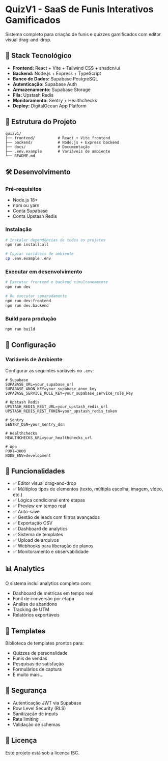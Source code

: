 # QuizV1 - SaaS de Funis Interativos Gamificados

Sistema completo para criação de funis e quizzes gamificados com editor visual drag-and-drop.

## 🚀 Stack Tecnológico

- **Frontend:** React + Vite + Tailwind CSS + shadcn/ui
- **Backend:** Node.js + Express + TypeScript
- **Banco de Dados:** Supabase PostgreSQL
- **Autenticação:** Supabase Auth
- **Armazenamento:** Supabase Storage
- **Fila:** Upstash Redis
- **Monitoramento:** Sentry + Healthchecks
- **Deploy:** DigitalOcean App Platform

## 📁 Estrutura do Projeto

```
quizv1/
├── frontend/          # React + Vite frontend
├── backend/           # Node.js + Express backend
├── docs/              # Documentação
├── .env.example       # Variáveis de ambiente
└── README.md
```

## 🛠️ Desenvolvimento

### Pré-requisitos
- Node.js 18+
- npm ou yarn
- Conta Supabase
- Conta Upstash Redis

### Instalação
```bash
# Instalar dependências de todos os projetos
npm run install:all

# Copiar variáveis de ambiente
cp .env.example .env
```

### Executar em desenvolvimento
```bash
# Executar frontend e backend simultaneamente
npm run dev

# Ou executar separadamente
npm run dev:frontend
npm run dev:backend
```

### Build para produção
```bash
npm run build
```

## 🔧 Configuração

### Variáveis de Ambiente
Configurar as seguintes variáveis no `.env`:

```env
# Supabase
SUPABASE_URL=your_supabase_url
SUPABASE_ANON_KEY=your_supabase_anon_key
SUPABASE_SERVICE_ROLE_KEY=your_supabase_service_role_key

# Upstash Redis
UPSTASH_REDIS_REST_URL=your_upstash_redis_url
UPSTASH_REDIS_REST_TOKEN=your_upstash_redis_token

# Sentry
SENTRY_DSN=your_sentry_dsn

# Healthchecks
HEALTHCHECKS_URL=your_healthchecks_url

# App
PORT=3000
NODE_ENV=development
```

## 🌟 Funcionalidades

- ✅ Editor visual drag-and-drop
- ✅ Múltiplos tipos de elementos (texto, múltipla escolha, imagem, vídeo, etc.)
- ✅ Lógica condicional entre etapas
- ✅ Preview em tempo real
- ✅ Auto-save
- ✅ Gestão de leads com filtros avançados
- ✅ Exportação CSV
- ✅ Dashboard de analytics
- ✅ Sistema de templates
- ✅ Upload de arquivos
- ✅ Webhooks para liberação de planos
- ✅ Monitoramento e observabilidade

## 📊 Analytics

O sistema inclui analytics completo com:
- Dashboard de métricas em tempo real
- Funil de conversão por etapa
- Análise de abandono
- Tracking de UTM
- Relatórios exportáveis

## 🎨 Templates

Biblioteca de templates prontos para:
- Quizzes de personalidade
- Funis de vendas
- Pesquisas de satisfação
- Formulários de captura
- E muito mais...

## 🔐 Segurança

- Autenticação JWT via Supabase
- Row Level Security (RLS)
- Sanitização de inputs
- Rate limiting
- Validação de schemas

## 📝 Licença

Este projeto está sob a licença ISC.